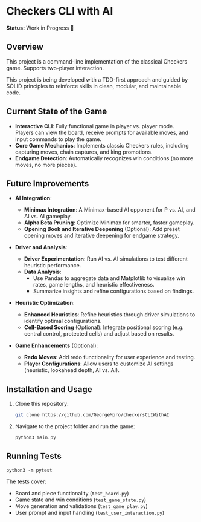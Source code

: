 # Checkers CLI with AI

**Status:** Work in Progress 🚧

## Overview

This project is a command-line implementation of the classical Checkers game. Supports two-player interaction.

This project is being developed with a TDD-first approach and guided by SOLID principles to reinforce skills in clean,
modular, and maintainable code.

## Current State of the Game

- **Interactive CLI**: Fully functional game in player vs. player mode.<br>
  Players can view the board, receive prompts for available moves, and input commands to play the
  game.
- **Core Game Mechanics**: Implements classic Checkers rules, including capturing moves, chain captures, and king
  promotions.
- **Endgame Detection**: Automatically recognizes win conditions (no more moves, no more pieces).

## Future Improvements

- **AI Integration**:
    - **Minimax Integration**: A Minimax-based AI opponent for P vs. AI, and AI vs. AI gameplay.
    - **Alpha Beta Pruning**:  Optimize Minimax for smarter, faster gameplay.
    - **Opening Book and Iterative Deepening** (Optional): Add preset opening moves and iterative deepening for endgame strategy.

- **Driver and Analysis**:
    - **Driver Experimentation**: Run AI vs. AI simulations to test different heuristic performance.
    - **Data Analysis**:
        - Use Pandas to aggregate data and Matplotlib to visualize win rates, game lengths, and heuristic effectiveness.
        - Summarize insights and refine configurations based on findings.

- **Heuristic Optimization**:
    - **Enhanced Heuristics**: Refine heuristics through driver simulations to identify optimal configurations.
    - **Cell-Based Scoring** (Optional):  Integrate positional scoring (e.g. central control, protected cells) and adjust based on results.

- **Game Enhancements** (Optional):
    - **Redo Moves**: Add redo functionality for user experience and testing.
    - **Player Configurations**: Allow users to customize AI settings (heuristic, lookahead depth, AI vs. AI).

## Installation and Usage

1. Clone this repository:
   ```bash
   git clone https://github.com/GeorgeMpro/checkersCLIWithAI

2. Navigate to the project folder and run the game:
    ```bash
   python3 main.py

## Running Tests

    python3 -m pytest

The tests cover:

- Board and piece functionality (`test_board.py`)
- Game state and win conditions (`test_game_state.py`)
- Move generation and validations (`test_game_play.py`)
- User prompt and input handling (`test_user_interaction.py`)